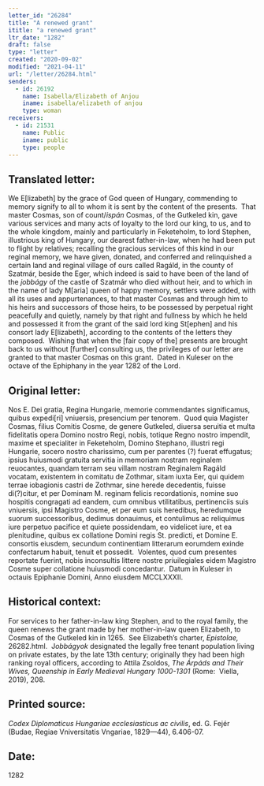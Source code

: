 ```yaml
---
letter_id: "26284"
title: "A renewed grant"
ititle: "a renewed grant"
ltr_date: "1282"
draft: false
type: "letter"
created: "2020-09-02"
modified: "2021-04-11"
url: "/letter/26284.html"
senders:
  - id: 26192
    name: Isabella/Elizabeth of Anjou
    iname: isabella/elizabeth of anjou
    type: woman
receivers:
  - id: 21531
    name: Public
    iname: public
    type: people
---
```

<h2> Translated letter:</h2><p>We E[lizabeth] by the grace of God queen of Hungary, commending to memory signify to all to whom it is sent by the content of the presents.&nbsp; That master Cosmas, son of count/<i>ispán</i> Cosmas, of the Gutkeled kin, gave various services and many acts of loyalty to the lord our king, to us, and to the whole kingdom, mainly and particularly in Feketeholm, to lord Stephen, illustrious king of Hungary, our dearest father-in-law, when he had been put to flight by relatives; recalling the gracious services of this kind in our reginal memory, we have given, donated, and conferred and relinquished a certain land and reginal village of ours called Ragáld, in the county of Szatmár, beside the Eger, which indeed is said to have been of the land of the <i>jobbágy</i> of the castle of Szatmár who died without heir, and to which in the name of lady M[aria] queen of happy memory, settlers were added, with all its uses and appurtenances, to that master Cosmas and through him to his heirs and successors of those heirs, to be possessed by perpetual right peacefully and quietly, namely by that right and fullness by which he held and possessed it from the grant of the said lord king St[ephen] and his consort lady E[lizabeth], according to the contents of the letters they composed.&nbsp; Wishing that when the [fair copy of the] presents are brought back to us without [further] consulting us, the privileges of our letter are granted to that master Cosmas on this grant.&nbsp; Dated in Kuleser on the octave of the Ephiphany in the year 1282 of the Lord.</p><h2 class="mt-4"> Original letter:</h2><p>Nos E. Dei gratia, Regina Hungarie, memorie commendantes significamus, quibus expedi[ri] vniuersis, presencium per tenorem.&nbsp; Quod quia Magister Cosmas, filius Comitis Cosme, de genere Gutkeled, diuersa seruitia et multa fidelitatis opera Domino nostro Regi, nobis, totique Regno nostro impendit, maxime et specialiter in Feketeholm, Domino Stephano, illustri regi Hungarie, socero nostro charissimo, cum per parentes (?) fuerat effugatus; ipsius huiusmodi gratuita servitia in memoriam nostram reginalem reuocantes, quandam terram seu villam nostram Reginalem Ragáld vocatam, existentem in comitatu de Zothmar, sitam iuxta Eer, qui quidem terrae iobagionis castri de Zothmar, sine herede decedentis, fuisse di(?)citur, et per Dominam M. reginam felicis recordationis, nomine suo hospitis congragati ad eandem, cum omnibus vtilitatibus, pertinenciis suis vniuersis, ipsi Magistro Cosme, et per eum suis heredibus, heredumque suorum successoribus, dedimus donauimus, et contulimus ac reliquimus iure perpetuo pacifice et quiete possidendam, eo videlicet iure, et ea plenitudine, quibus ex collatione Domini regis St. predicti, et Domine E. consortis eiusdem, secundum continentiam litterarum eorumdem exinde confectarum habuit, tenuit et possedit.&nbsp; Volentes, quod cum presentes reportate fuerint, nobis inconsultis littere nostre priuilegiales eidem Magistro Cosme super collatione huiusmodi concedantur.&nbsp; Datum in Kuleser in octauis Epiphanie Domini, Anno eiusdem MCCLXXXII.</p><h2 class="mt-4"> Historical context:</h2><p>For services to her father-in-law king Stephen, and to the royal family, the queen renews the grant made by her mother-in-law queen Elizabeth, to Cosmas of the Gutkeled kin in 1265.&nbsp; See Elizabeth’s charter, <i>Epistolae</i><i>,</i> 26282.html.&nbsp; J<i>obbágyok</i>&nbsp;designated the legally free tenant population living on private estates, by the late 13th century; originally they had been high ranking royal officers, according to Attila Zsoldos,&nbsp;<i>The Árpáds and Their Wives, Queenship in Early Medieval Hungary 1000-1301</i>&nbsp;(Rome:&nbsp; Viella, 2019), 208.</p><h2 class="mt-4"> Printed source:</h2><p><i>Codex Diplomaticus Hungariae ecclesiasticus ac civilis</i>, ed. G. Fejér (Budae, Regiae Vniversitatis Vngariae, 1829—44), 6.406-07.</p><h2 class="mt-4"> Date:</h2>1282